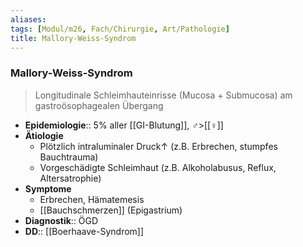 ```yaml
---
aliases: 
tags: [Modul/m26, Fach/Chirurgie, Art/Pathologie]
title: Mallory-Weiss-Syndrom
---
```

### Mallory-Weiss-Syndrom
> Longitudinale Schleimhauteinrisse (Mucosa + Submucosa) am gastroösophagealen Übergang
- **Epidemiologie**:: 5% aller [[GI-Blutung]], ♂>[[♀]]
- **Ätiologie**
	- Plötzlich intraluminaler Druck↑ (z.B. Erbrechen, stumpfes Bauchtrauma)
	- Vorgeschädigte Schleimhaut (z.B. Alkoholabusus, Reflux, Altersatrophie)
- **Symptome**
	- Erbrechen, Hämatemesis
	- [[Bauchschmerzen]] (Epigastrium)
- **Diagnostik**:: ÖGD
- **DD**:: [[Boerhaave-Syndrom]]